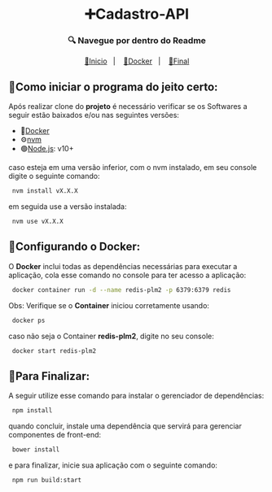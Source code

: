 <h1 align="center">➕Cadastro-API</h1>

<h3 align="center">🔍 Navegue por dentro do Readme </h3>
<p align="center">
  <a href="#como-iniciar-o-programa-do-jeito-certo">🚀Inicio</a>&nbsp;&nbsp;&nbsp;|&nbsp;&nbsp;&nbsp;
  <a href="#configurando-o-docker">🐋Docker</a>&nbsp;&nbsp;&nbsp;|&nbsp;&nbsp;&nbsp;
  <a href="#para-finalizar">🏁Final</a>
</p>


## 🚀Como iniciar o programa do jeito certo:
Após realizar clone do **projeto** é necessário verificar se os Softwares a seguir estão baixados e/ou nas seguintes versões:
- 🐋[Docker](https://www.docker.com)
-  ⚙️[nvm](https://github.com/nvm-sh/nvm)
- 🟢[Node.js](https://nodejs.org/): v10+

caso esteja em uma versão inferior, com o nvm instalado, em seu console digite o seguinte comando:
```sh
 nvm install vX.X.X
```
em seguida use a versão instalada:
```sh
 nvm use vX.X.X
```

## 🐳Configurando o Docker:

O **Docker** inclui todas as dependências necessárias para executar a aplicação, cola esse comando no console para ter acesso a aplicação:
```sh
 docker container run -d --name redis-plm2 -p 6379:6379 redis
```
Obs: Verifique se o **Container** iniciou corretamente usando:
```sh
 docker ps
```
caso não seja o Container **redis-plm2**, digite no seu console:
```sh
 docker start redis-plm2
```

## 🏁Para Finalizar:
A seguir utilize esse comando para instalar o gerenciador de dependências:
```sh
 npm install
```
quando concluir, instale uma dependência que servirá para gerenciar componentes de front-end:
```sh
 bower install
```
e para finalizar, inicie sua aplicação com o seguinte comando:
```sh
 npm run build:start
```
